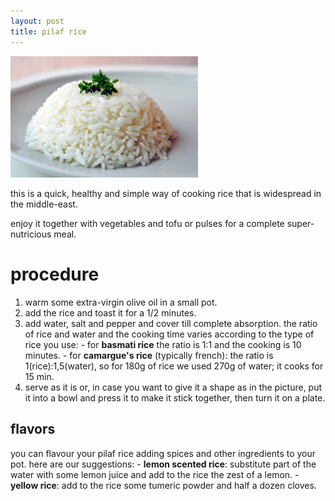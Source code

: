 ```yaml
---
layout: post
title: pilaf rice
---
```


 <img src="../images/pilaf-rice.jpg" width="300">

this is a quick, healthy and simple way of cooking rice that is widespread in the middle-east.

enjoy it together with vegetables and tofu or pulses for a complete super-nutricious meal.

# procedure

1. warm some extra-virgin olive oil in a small pot.
2. add the rice and toast it for a 1/2 minutes.
3. add water, salt and pepper and cover till complete absorption. the ratio of rice and water and the cooking time varies according to the type of rice you use: 
        - for **basmati rice** the ratio is 1:1 and the cooking is 10 minutes. 
        - for **camargue's rice** (typically french): the ratio is 1(rice):1,5(water), so for 180g of rice we used 270g of water; it cooks for 15 min.
4. serve as it is or, in case you want to give it a shape as in the picture, put it into a bowl and press it to make it stick together, then turn it on a plate.

## flavors

you can flavour your pilaf rice adding spices and other ingredients to your pot. here are our suggestions:
    - **lemon scented rice**: substitute part of the water with some lemon juice and add to the rice the zest of a lemon.
    - **yellow rice**: add to the rice some tumeric powder and half a dozen cloves.
